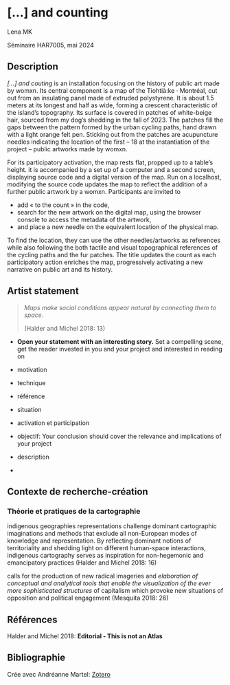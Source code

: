 # […] and counting

Lena MK

Séminaire HAR7005, mai 2024



## Description

*[…] and couting* is an installation focusing on the history of public art made by womxn. Its central component is a map of the Tiohtià:ke · Montréal, cut out from an insulating panel made of extruded polystyrene. It is about 1.5 meters at its longest and half as wide, forming a crescent characteristic of the island’s topography. Its surface is covered in patches of white-beige hair, sourced from my dog’s shedding in the fall of 2023. The patches fill the gaps between the pattern formed by the urban cycling paths, hand drawn with a light orange felt pen. Sticking out from the patches are acupuncture needles indicating the location of the first – 18 at the instantiation of the project – public artworks made by womxn.

For its participatory activation, the map rests flat, propped up to a table’s height. it is accompanied by a set up of a computer and a second screen, displaying source code and a digital version of the map. Run on a localhost, modifying the source code updates the map to reflect the addition of a further public artwork by a womxn. Participants are invited to 

- add « to the count » in the code,
- search for the new artwork on the digital map, using the browser console to access the metadata of the artwork,
- and place a new needle on the equivalent location of the physical map. 

To find the location, they can use the other needles/artworks as references while also following the both tactile and visual topographical references of the cycling paths and the fur patches. The title updates the count as each participatory action enriches the map, progressively activating a new narrative on public art and its history.

## Artist statement

> *Maps make social conditions appear natural by connecting them to space*.
>
> (Halder and Michel 2018: 13)



- **Open your statement with an interesting story.** Set a compelling scene, get the reader invested in you and your project and interested in reading on

- motivation
- technique
- référence
- situation
- activation et participation
- objectif: Your conclusion should cover the relevance and implications of your project







- description 
- 









## Contexte de recherche-création

### Théorie et pratiques de la cartographie

indigenous geographies representations challenge dominant cartographic imaginations and methods that exclude all non-European modes of knowledge and representation. By reflecting dominant notions of territoriality and shedding light on different human-space interactions, indigenous cartography serves as inspiration for non-hegemonic and emancipatory practices (Halder and Michel 2018: 16)

calls for the production of new radical imageries and *elaboration of conceptual and analytical tools that enable the visualization of the ever more sophisticated structures* of capitalism which provoke new situations of opposition and political engagement (Mesquita 2018: 26)



## Références

Halder and Michel 2018: **Editorial - This is not an Atlas**



## Bibliographie

Crée avec Andréanne Martel: [Zotero](https://www.zotero.org/groups/5236090/cartographie-et-restitution/library)







